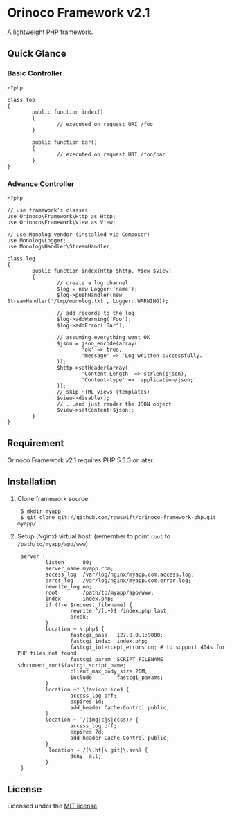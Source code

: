# Orinoco Framework v2.1

A lightweight PHP framework.

## Quick Glance

### Basic Controller

    <?php

    class foo
    {
            public function index()
            {
                    // executed on request URI /foo
            }

            public function bar()
            {
                    // executed on request URI /foo/bar
            }
    }

### Advance Controller

    <?php

    // use framework's classes
    use Orinoco\Framework\Http as Http;
    use Orinoco\Framework\View as View;

    // use Monolog vendor (installed via Composer)
    use Monolog\Logger;
    use Monolog\Handler\StreamHandler;

    class log
    {
            public function index(Http $http, View $view)
            {
                    // create a log channel
                    $log = new Logger('name');
                    $log->pushHandler(new StreamHandler('/tmp/monolog.txt', Logger::WARNING));

                    // add records to the log
                    $log->addWarning('Foo');
                    $log->addError('Bar');

                    // assuming everything went OK
                    $json = json_encode(array(
                            'ok' => true,
                            'message' => 'Log written successfully.'
                    ));
                    $http->setHeader(array(
                            'Content-Length' => strlen($json),
                            'Content-type' => 'application/json;'
                    ));
                    // skip HTML views (templates)
                    $view->disable();
                    // ...and just render the JSON object
                    $view->setContent($json);
            }
    }

## Requirement

Orinoco Framework v2.1 requires PHP 5.3.3 or later.

## Installation

1. Clone framework source:

        $ mkdir myapp
        $ git clone git://github.com/rawswift/orinoco-framework-php.git myapp/

2. Setup (Nginx) virtual host: (remember to point `root` to `/path/to/myapp/app/www`)

        server {
                listen      80;
                server_name myapp.com;
                access_log  /var/log/nginx/myapp.com.access.log;
                error_log   /var/log/nginx/myapp.com.error.log;
                rewrite_log on;
                root        /path/to/myapp/app/www;
                index       index.php;
                if (!-e $request_filename) {
                        rewrite ^/(.+)$ /index.php last;
                        break;
                }
                location ~ \.php$ {
                        fastcgi_pass   127.0.0.1:9000;
                        fastcgi_index  index.php;
                        fastcgi_intercept_errors on; # to support 404s for PHP files not found
                        fastcgi_param  SCRIPT_FILENAME $document_root$fastcgi_script_name;
                        client_max_body_size 20M;
                        include        fastcgi_params;
                }
                location ~* \favicon.ico$ {
                        access_log off;
                        expires 1d;
                        add_header Cache-Control public;
                }
                location ~ ^/(img|cjs|ccss)/ {
                        access_log off;
                        expires 7d;
                        add_header Cache-Control public;
                }
                 location ~ /(\.ht|\.git|\.svn) {
                        deny  all;
                }
        }

## License

Licensed under the [MIT license](http://www.opensource.org/licenses/mit-license.php)